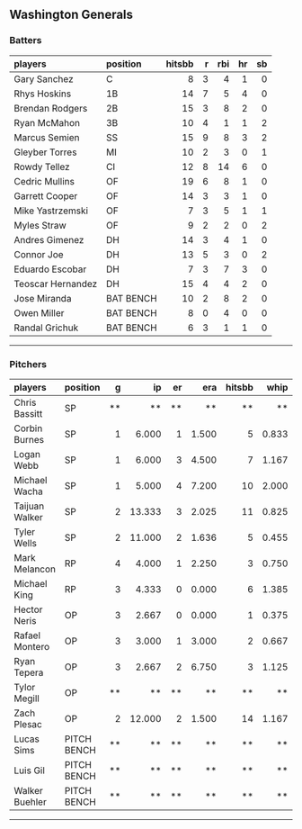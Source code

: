 ## Washington Generals

### Batters

 
|players           |position  | hitsbb|  r| rbi| hr| sb| 
|:-----------------|:---------|------:|--:|---:|--:|--:| 
|Gary Sanchez      |C         |      8|  3|   4|  1|  0| 
|Rhys Hoskins      |1B        |     14|  7|   5|  4|  0| 
|Brendan Rodgers   |2B        |     15|  3|   8|  2|  0| 
|Ryan McMahon      |3B        |     10|  4|   1|  1|  2| 
|Marcus Semien     |SS        |     15|  9|   8|  3|  2| 
|Gleyber Torres    |MI        |     10|  2|   3|  0|  1| 
|Rowdy Tellez      |CI        |     12|  8|  14|  6|  0| 
|Cedric Mullins    |OF        |     19|  6|   8|  1|  0| 
|Garrett Cooper    |OF        |     14|  3|   3|  1|  0| 
|Mike Yastrzemski  |OF        |      7|  3|   5|  1|  1| 
|Myles Straw       |OF        |      9|  2|   2|  0|  2| 
|Andres Gimenez    |DH        |     14|  3|   4|  1|  0| 
|Connor Joe        |DH        |     13|  5|   3|  0|  2| 
|Eduardo Escobar   |DH        |      7|  3|   7|  3|  0| 
|Teoscar Hernandez |DH        |     15|  4|   4|  2|  0| 
|Jose Miranda      |BAT BENCH |     10|  2|   8|  2|  0| 
|Owen Miller       |BAT BENCH |      8|  0|   4|  0|  0| 
|Randal Grichuk    |BAT BENCH |      6|  3|   1|  1|  0| 


* * *

### Pitchers

 
|players        |position    |  g|     ip| er|   era| hitsbb|  whip| so|  w| sv| 
|:--------------|:-----------|--:|------:|--:|-----:|------:|-----:|--:|--:|--:| 
|Chris Bassitt  |SP          | **|     **| **|    **|     **|    **| **| **| **| 
|Corbin Burnes  |SP          |  1|  6.000|  1| 1.500|      5| 0.833|  5|  1|  0| 
|Logan Webb     |SP          |  1|  6.000|  3| 4.500|      7| 1.167|  5|  0|  0| 
|Michael Wacha  |SP          |  1|  5.000|  4| 7.200|     10| 2.000|  2|  0|  0| 
|Taijuan Walker |SP          |  2| 13.333|  3| 2.025|     11| 0.825| 12|  1|  0| 
|Tyler Wells    |SP          |  2| 11.000|  2| 1.636|      5| 0.455| 10|  2|  0| 
|Mark Melancon  |RP          |  4|  4.000|  1| 2.250|      3| 0.750|  5|  1|  0| 
|Michael King   |RP          |  3|  4.333|  0| 0.000|      6| 1.385|  6|  1|  0| 
|Hector Neris   |OP          |  3|  2.667|  0| 0.000|      1| 0.375|  3|  0|  0| 
|Rafael Montero |OP          |  3|  3.000|  1| 3.000|      2| 0.667|  5|  0|  1| 
|Ryan Tepera    |OP          |  3|  2.667|  2| 6.750|      3| 1.125|  1|  0|  0| 
|Tylor Megill   |OP          | **|     **| **|    **|     **|    **| **| **| **| 
|Zach Plesac    |OP          |  2| 12.000|  2| 1.500|     14| 1.167| 10|  0|  0| 
|Lucas Sims     |PITCH BENCH | **|     **| **|    **|     **|    **| **| **| **| 
|Luis Gil       |PITCH BENCH | **|     **| **|    **|     **|    **| **| **| **| 
|Walker Buehler |PITCH BENCH | **|     **| **|    **|     **|    **| **| **| **| 


* * *


